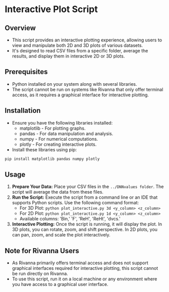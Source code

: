 # Interactive Plot Script

## Overview
- This script provides an interactive plotting experience, allowing users to view and manipulate both 2D and 3D plots of various datasets.
- It's designed to read CSV files from a specific folder, average the results, and display them in interactive 2D or 3D plots.

## Prerequisites
- Python installed on your system along with several libraries.
- The script cannot be run on systems like Rivanna that only offer terminal access, as it requires a graphical interface for interactive plotting.

## Installation
- Ensure you have the following libraries installed:
  - matplotlib - For plotting graphs.
  - pandas - For data manipulation and analysis.
  - numpy - For numerical computations.
  - plotly - For creating interactive plots.
- Install these libraries using pip:

```bash
pip install matplotlib pandas numpy plotly
```
## Usage
1. **Prepare Your Data:** Place your CSV files in the `../DNNvalues folder`. The script will average the data from these files.
2. **Run the Script:** Execute the script from a command line or an IDE that supports Python scripts. Use the following command format:
	- For 3D Plot: `python plot_interactive.py 3d <y_column> <z_column>`
	- For 2D Plot: `python plot_interactive.py 1d <y_column> <z_column>`
	- Available columns: 'Bin,' 'F', 'ReH', 'ReHt', 'dvcs.'
3. **Interactive Plotting:** Once the script is running, it will display the plot. In 3D plots, you can rotate, zoom, and shift perspective. In 2D plots, you can pan, zoom, and scale the plot interactively.

## Note for Rivanna Users
- As Rivanna primarily offers terminal access and does not support graphical interfaces required for interactive plotting, this script cannot be run directly on Rivanna.
- To use this script, run it on a local machine or any environment where you have access to a graphical user interface.